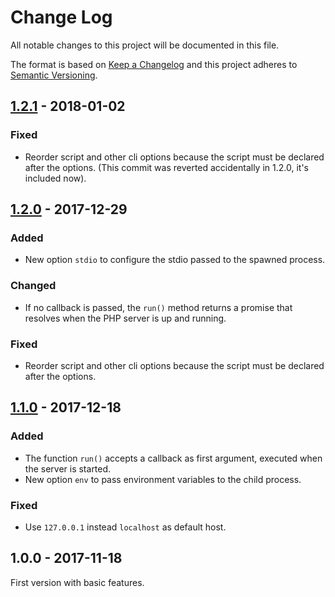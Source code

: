 # Change Log

All notable changes to this project will be documented in this file.

The format is based on [Keep a Changelog](http://keepachangelog.com/) 
and this project adheres to [Semantic Versioning](http://semver.org/).

## [1.2.1] - 2018-01-02

### Fixed

- Reorder script and other cli options because the script must be declared after the options. (This commit was reverted accidentally in 1.2.0, it's included now).

## [1.2.0] - 2017-12-29

### Added

- New option `stdio` to configure the stdio passed to the spawned process.

### Changed

- If no callback is passed, the `run()` method returns a promise that resolves when the PHP server is up and running.

### Fixed

- Reorder script and other cli options because the script must be declared after the options.

## [1.1.0] - 2017-12-18

### Added

- The function `run()` accepts a callback as first argument, executed when the server is started.
- New option `env` to pass environment variables to the child process.

### Fixed

- Use `127.0.0.1` instead `localhost` as default host.

## 1.0.0 - 2017-11-18

First version with basic features.

[1.2.1]: https://github.com/oscarotero/php-server-manager/compare/v1.2.0...v1.2.1
[1.2.0]: https://github.com/oscarotero/php-server-manager/compare/v1.1.0...v1.2.0
[1.1.0]: https://github.com/oscarotero/php-server-manager/compare/v1.0.0...v1.1.0
